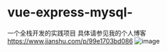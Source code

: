 # vue-express-mysql-
一个全栈开发的实践项目
具体请参见我的个人博客 https://www.jianshu.com/p/99e1703bd086
![image](https://github.com/jiameiw/vue-express-mysql-/index页展示.png)
